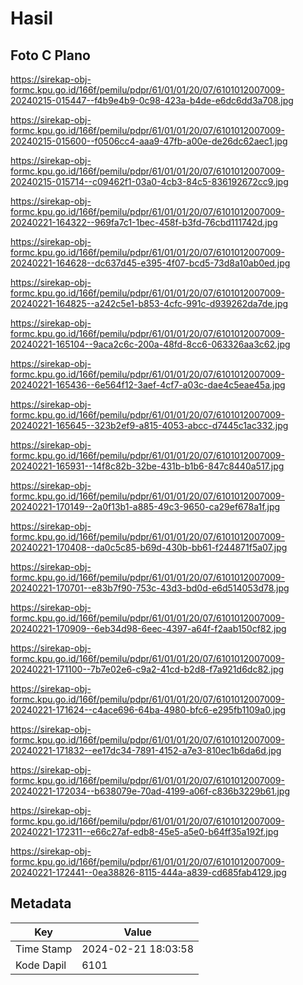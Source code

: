 # Hasil

## Foto C Plano

https://sirekap-obj-formc.kpu.go.id/166f/pemilu/pdpr/61/01/01/20/07/6101012007009-20240215-015447--f4b9e4b9-0c98-423a-b4de-e6dc6dd3a708.jpg

https://sirekap-obj-formc.kpu.go.id/166f/pemilu/pdpr/61/01/01/20/07/6101012007009-20240215-015600--f0506cc4-aaa9-47fb-a00e-de26dc62aec1.jpg

https://sirekap-obj-formc.kpu.go.id/166f/pemilu/pdpr/61/01/01/20/07/6101012007009-20240215-015714--c09462f1-03a0-4cb3-84c5-836192672cc9.jpg

https://sirekap-obj-formc.kpu.go.id/166f/pemilu/pdpr/61/01/01/20/07/6101012007009-20240221-164322--969fa7c1-1bec-458f-b3fd-76cbd111742d.jpg

https://sirekap-obj-formc.kpu.go.id/166f/pemilu/pdpr/61/01/01/20/07/6101012007009-20240221-164628--dc637d45-e395-4f07-bcd5-73d8a10ab0ed.jpg

https://sirekap-obj-formc.kpu.go.id/166f/pemilu/pdpr/61/01/01/20/07/6101012007009-20240221-164825--a242c5e1-b853-4cfc-991c-d939262da7de.jpg

https://sirekap-obj-formc.kpu.go.id/166f/pemilu/pdpr/61/01/01/20/07/6101012007009-20240221-165104--9aca2c6c-200a-48fd-8cc6-063326aa3c62.jpg

https://sirekap-obj-formc.kpu.go.id/166f/pemilu/pdpr/61/01/01/20/07/6101012007009-20240221-165436--6e564f12-3aef-4cf7-a03c-dae4c5eae45a.jpg

https://sirekap-obj-formc.kpu.go.id/166f/pemilu/pdpr/61/01/01/20/07/6101012007009-20240221-165645--323b2ef9-a815-4053-abcc-d7445c1ac332.jpg

https://sirekap-obj-formc.kpu.go.id/166f/pemilu/pdpr/61/01/01/20/07/6101012007009-20240221-165931--14f8c82b-32be-431b-b1b6-847c8440a517.jpg

https://sirekap-obj-formc.kpu.go.id/166f/pemilu/pdpr/61/01/01/20/07/6101012007009-20240221-170149--2a0f13b1-a885-49c3-9650-ca29ef678a1f.jpg

https://sirekap-obj-formc.kpu.go.id/166f/pemilu/pdpr/61/01/01/20/07/6101012007009-20240221-170408--da0c5c85-b69d-430b-bb61-f244871f5a07.jpg

https://sirekap-obj-formc.kpu.go.id/166f/pemilu/pdpr/61/01/01/20/07/6101012007009-20240221-170701--e83b7f90-753c-43d3-bd0d-e6d514053d78.jpg

https://sirekap-obj-formc.kpu.go.id/166f/pemilu/pdpr/61/01/01/20/07/6101012007009-20240221-170909--6eb34d98-6eec-4397-a64f-f2aab150cf82.jpg

https://sirekap-obj-formc.kpu.go.id/166f/pemilu/pdpr/61/01/01/20/07/6101012007009-20240221-171100--7b7e02e6-c9a2-41cd-b2d8-f7a921d6dc82.jpg

https://sirekap-obj-formc.kpu.go.id/166f/pemilu/pdpr/61/01/01/20/07/6101012007009-20240221-171624--c4ace696-64ba-4980-bfc6-e295fb1109a0.jpg

https://sirekap-obj-formc.kpu.go.id/166f/pemilu/pdpr/61/01/01/20/07/6101012007009-20240221-171832--ee17dc34-7891-4152-a7e3-810ec1b6da6d.jpg

https://sirekap-obj-formc.kpu.go.id/166f/pemilu/pdpr/61/01/01/20/07/6101012007009-20240221-172034--b638079e-70ad-4199-a06f-c836b3229b61.jpg

https://sirekap-obj-formc.kpu.go.id/166f/pemilu/pdpr/61/01/01/20/07/6101012007009-20240221-172311--e66c27af-edb8-45e5-a5e0-b64ff35a192f.jpg

https://sirekap-obj-formc.kpu.go.id/166f/pemilu/pdpr/61/01/01/20/07/6101012007009-20240221-172441--0ea38826-8115-444a-a839-cd685fab4129.jpg


## Metadata

| Key        | Value               |
| ---------- | ------------------- |
| Time Stamp | 2024-02-21 18:03:58 |
| Kode Dapil | 6101                |



